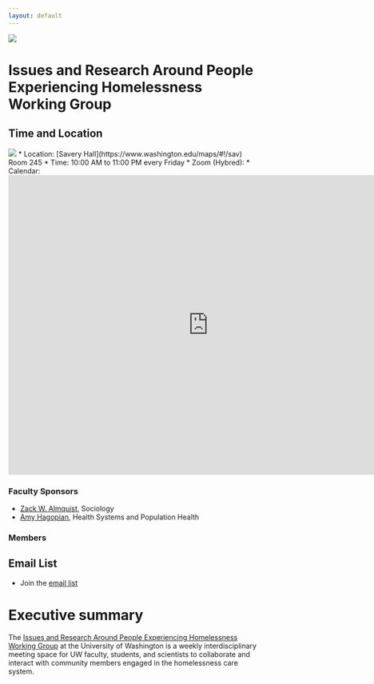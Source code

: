 ```yaml
---
layout: default
---
```


<img src="{{ site.url }}{{ site.baseurl }}/assets/img/kcpehlogo2.png">

# Issues and Research Around People Experiencing Homelessness Working Group

## Time and Location

<img src="{{ site.url }}{{ site.baseurl }}/assets/img/savery.png:props?width=250">
* Location: [Savery Hall](https://www.washington.edu/maps/#!/sav) Room 245
* Time: 10:00 AM to 11:00 PM every Friday
* Zoom (Hybred): 
* Calendar:
<iframe src="https://calendar.google.com/calendar/embed?src=c_8a4d342ffc52c6a6cd74d8b34194357db32be62ebd88f9ba47e235570c29e78e%40group.calendar.google.com&ctz=America%2FLos_Angeles" style="border: 0" width="800" height="600" frameborder="0" scrolling="no"></iframe>

### Faculty Sponsors

* [Zack W. Almquist](https://depts.washington.edu/zalmquist), Sociology
* [Amy Hagopian](https://sph.washington.edu/sph-profiles/faculty-profiles/amy-hagopian), Health Systems and Population Health

### Members

## Email List 

* Join the [email list](https://lists.uw.edu/postorius/lists/kcpehworkinggroup.lists.uw.edu/)

# Executive summary

The <u>Issues and Research Around People Experiencing Homelessness Working Group</u> at the University of Washington is a weekly interdisciplinary meeting space for UW faculty, students, and scientists to collaborate and interact with community members engaged in the homelessness care system.
